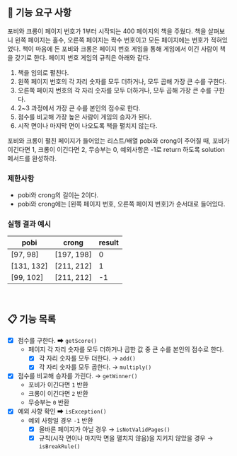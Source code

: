 ## 🚀 기능 요구 사항

포비와 크롱이 페이지 번호가 1부터 시작되는 400 페이지의 책을 주웠다. 책을 살펴보니 왼쪽 페이지는 홀수, 오른쪽 페이지는 짝수 번호이고 모든 페이지에는 번호가 적혀있었다. 책이 마음에 든 포비와 크롱은 페이지 번호 게임을 통해 게임에서 이긴 사람이 책을 갖기로 한다. 페이지 번호 게임의 규칙은 아래와 같다.

1. 책을 임의로 펼친다.
2. 왼쪽 페이지 번호의 각 자리 숫자를 모두 더하거나, 모두 곱해 가장 큰 수를 구한다.
3. 오른쪽 페이지 번호의 각 자리 숫자를 모두 더하거나, 모두 곱해 가장 큰 수를 구한다.
4. 2~3 과정에서 가장 큰 수를 본인의 점수로 한다.
5. 점수를 비교해 가장 높은 사람이 게임의 승자가 된다.
6. 시작 면이나 마지막 면이 나오도록 책을 펼치지 않는다.

포비와 크롱이 펼친 페이지가 들어있는 리스트/배열 pobi와 crong이 주어질 때, 포비가 이긴다면 1, 크롱이 이긴다면 2, 무승부는 0, 예외사항은 -1로 return 하도록 solution 메서드를 완성하라.

### 제한사항

- pobi와 crong의 길이는 2이다.
- pobi와 crong에는 [왼쪽 페이지 번호, 오른쪽 페이지 번호]가 순서대로 들어있다.

### 실행 결과 예시

| pobi | crong | result |
| --- | --- | --- |
| [97, 98] | [197, 198] | 0 |
| [131, 132] | [211, 212] | 1 |
| [99, 102] | [211, 212] | -1 |

<br>

## 📋 기능 목록

- [x] 점수를 구한다. ➡ `getScore()`
    - 페이지 각 자리 숫자를 모두 더하거나 곱한 값 중 큰 수를 본인의 점수로 한다.
        - [x] 각 자리 숫자를 모두 더한다. → `add()`
        - [x] 각 자리 숫자를 모두 곱한다. → `multiply()`
- [x] 점수를 비교해 승자를 가린다. → `getWinner()`
    - 포비가 이긴다면 `1` 반환
    - 크롱이 이긴다면 `2` 반환
    - 무승부는 `0` 반환
- [x] 예외 사항 확인 ➡ `isException()`
    - 예외 사항일 경우 `-1` 반환
        - [x] 올바른 페이지가 아닐 경우 → `isNotValidPages()`
        - [x] 규칙(시작 면이나 마지막 면을 펼치지 않음)을 지키지 않았을 경우 → `isBreakRule()`
